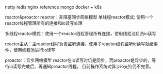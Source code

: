netty redis nginx
reference
mongo
docker + k8s 


reactor&proactor
reactor：非阻塞同步网络模型
单线程reactor模式: 使用一个reactor线程管理所有的连接和io读写处理

多线程reactor模式：使用一个reactor线程管理所有连接，使用线程池负责io读写

reactor主从：主reactor线程负责监听连接，使用子reactor线程监听io读写就绪事件，使用线程池进行io读写

proactor：异步网络模型
reactor在io读写时仍是同步，而proactor是异步的，等待io读写完成后，再通知proactor线程。
目前操作系统对异步io支持仍不完善。